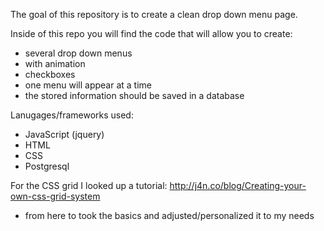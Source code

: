 The goal of this repository is to create a clean drop down menu page.

Inside of this repo you will find the code that will allow you to create:
- several drop down menus
- with animation
- checkboxes
- one menu will appear at a time
- the stored information should be saved in a database


Lanugages/frameworks used:
- JavaScript (jquery)
- HTML
- CSS
- Postgresql


For the CSS grid I looked up a tutorial:
http://j4n.co/blog/Creating-your-own-css-grid-system
- from here to took the basics and adjusted/personalized it to my needs





